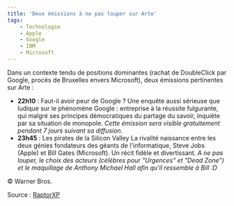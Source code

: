 ```yaml
---
title: 'Deux émissions à ne pas louper sur Arte'
tags:
    - Technologie
    - Apple
    - Google
    - IBM
    - Microsoft
---
```


Dans un contexte tendu de positions dominantes (rachat de DoubleClick par
Google, procès de Bruxelles envers Microsoft), deux émissions pertinentes sur
Arte :

-   **22h10** : Faut-il avoir peur de Google ? Une enquête aussi sérieuse que
    ludique sur le phénomène Google : entreprise à la réussite fulgurante, qui
    malgré ses principes démocratiques du partage du savoir, inquiète par sa
    situation de monopole. _Cette émission sera visible gratuitement pendant 7
    jours suivant sa diffusion._
-   **23h45** : Les pirates de la Silicon Valley La rivalité naissance entre les
    deux génies fondateurs des géants de l'informatique, Steve Jobs (Apple) et
    Bill Gates (Microsoft). Un récit fidèle et divertissant. _A ne pas louper,
    le choix des acteurs (célèbres pour "Urgences" et "Dead Zone") et le
    maquillage de Anthony Michael Hall afin qu'il ressemble à Bill :D_

© Warner Bros.

Source :
[RaptorXP](http://blogs.codes-sources.com/raptorxp/archive/2007/04/20/reportage-ce-soir-faut-il-avoir-peur-de-google.aspx)
